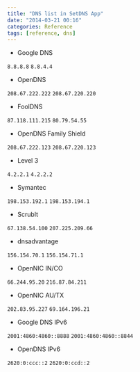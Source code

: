 ```yaml
---
title: "DNS list in SetDNS App"
date: "2014-03-21 00:16"
categories: Reference
tags: [reference, dns]
---
```


* Google DNS

`8.8.8.8`
`8.8.4.4`

* OpenDNS

`208.67.222.222`
`208.67.220.220`

* FoolDNS

`87.118.111.215`
`80.79.54.55`

* OpenDNS Family Shield

`208.67.222.123`
`208.67.220.123`

* Level 3

`4.2.2.1`
`4.2.2.2`

* Symantec

`198.153.192.1`
`198.153.194.1`

* Scrublt

`67.138.54.100`
`207.225.209.66`

* dnsadvantage

`156.154.70.1`
`156.154.71.1`

* OpenNIC IN/CO

`66.244.95.20`
`216.87.84.211`

* OpenNIC AU/TX

`202.83.95.227`
`69.164.196.21`

* Google DNS IPv6

`2001:4860:4860::8888`
`2001:4860:4860::8844`

* OpenDNS IPv6

`2620:0:ccc::2`
`2620:0:ccd::2`
